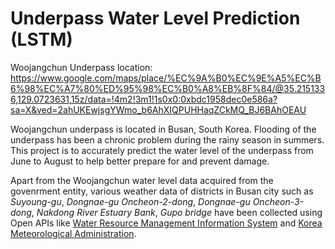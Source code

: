 # Underpass Water Level Prediction (LSTM)
Woojangchun Underpass location:   https://www.google.com/maps/place/%EC%9A%B0%EC%9E%A5%EC%B6%98%EC%A7%80%ED%95%98%EC%B0%A8%EB%8F%84/@35.2151336,129.0723631,15z/data=!4m2!3m1!1s0x0:0xbdc1958dec0e586a?sa=X&ved=2ahUKEwjsgYWmo_b6AhXIQPUHHaqZCkMQ_BJ6BAhOEAU 
  
Woojangchun underpass is located in Busan, South Korea. Flooding of the underpass has been a chronic problem during the rainy season in summers. 
This project is to accurately predict the water level of the underpass from June to August to help better prepare for and prevent damage.
  
Apart from the Woojangchun water level data acquired from the govenrment entity, various weather data of districts in Busan city such as *Suyoung-gu*, *Dongnae-gu Oncheon-2-dong*, *Dongnae-gu Oncheon-3-dong*, *Nakdong River Estuary Bank*, *Gupo bridge* have been collected using Open APIs like [Water Resource Management Information System](http://www.wamis.go.kr:8080/wamisweb/rf/w3.do#) and [Korea Meteorological Administration](https://data.kma.go.kr/data/rmt/rmtList.do?code=400&pgmNo=570).  
